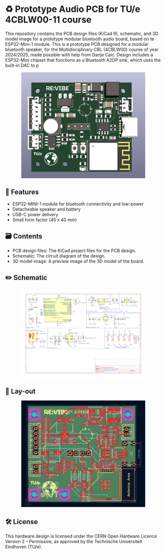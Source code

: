 # :recycle: Prototype Audio PCB for TU/e 4CBLW00-11 course
This repository contains the PCB design files (KiCad 9), schematic, and 3D model image
for a prototype modular bluetooth audio board, based on te ESP32-Mini-1 module.
This is a prototype PCB designed for a modular bluetooth speaker, for the Multidisciplinary CBL (4CBLW00) course of year 2024/2025, made possible with help from Darije Caic.
Design includes a ESP32-Mini chipset that functions as a Bluetooth A2DP sink, which uses the built-in DAC to p
<div align="center">
  <img src="/pictures/3D_front_render.png" alt="A 3D render of the front side of the PCB" width="400"/>
</div>

## :round_pushpin: Features
- ESP32-MINI-1 module for bluetooth connectivity and low-power
- Detacheable speaker and battery
- USB-C power delivery
- Small form factor (45 x 40 mm)
## :card_file_box: Contents
- PCB design files: The KiCad project files for the PCB design.
- Schematic: The circuit diagram of the design.
- 3D model image: A preview image of the 3D model of the board.
## :pencil2: Schematic 
<div align="center">
  <img src="/pictures/schematic.png" alt="A picture of the schematic of the PCB" width="400"/>
</div>

## :triangular_ruler: Lay-out
<div align="center">
  <img src="/pictures/pcb_layout.png" alt="A picture of the physical lay-out of the PCB" width="400"/>
</div>

## :hammer_and_wrench: License
This hardware design is licensed under the CERN Open Hardware Licence Version 2
 – Permissive, as approved by the Technische Universiteit Eindhoven (TU/e).
